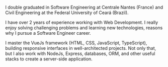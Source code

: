 I double graduated in Software Engineering at Centrale Nantes (France) and Civil Engineering at the Federal University of Ceará (Brazil).


I have over 2 years of experience working with Web Development. I really enjoy solving challenging problems and learning new technologies, reasons why I pursue a Software Engineer career.


I master the VueJs framework (HTML, CSS, JavaScript, TypeScript), building responsive interfaces in well-architected projects. Not only that, but I also work with NodeJs, Express, databases, ORM, and other useful stacks to create a server-side application.